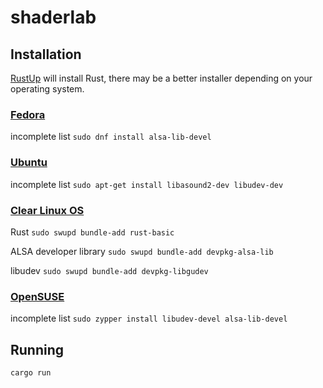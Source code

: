 # shaderlab

## Installation
[RustUp](https://www.rust-lang.org/tools/install) will install Rust, there may be a better installer depending on your operating system.

### [Fedora](https://getfedora.org/)
incomplete list
`sudo dnf install alsa-lib-devel`

### [Ubuntu](https://ubuntu.com/)
incomplete list
`sudo apt-get install libasound2-dev libudev-dev`

### [Clear Linux OS](https://clearlinux.org/)

Rust
`sudo swupd bundle-add rust-basic`

ALSA developer library
`sudo swupd bundle-add devpkg-alsa-lib`

libudev
`sudo swupd bundle-add devpkg-libgudev`

### [OpenSUSE](https://www.opensuse.org/)
incomplete list
`sudo zypper install libudev-devel alsa-lib-devel`

## Running

`cargo run`

